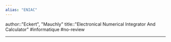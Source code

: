 ```yaml
---
alias: "ENIAC"
---
```

author::"Eckert", "Mauchly"
title::"Electronical Numerical Integrator And Calculator"
#informatique #no-review 

----

